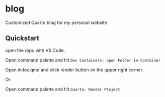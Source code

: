 # blog

Customized Quarto blog for my personal website

## Quickstart
open the repo with VS Code.

Open command palette and hit `Dev Containers: open Folder in Container`

Open index.qmd and click render button on the upper right corner.

Or

Open command palette and hit `Quarto: Render Project`
